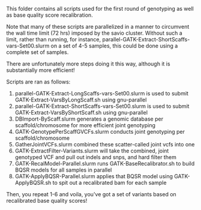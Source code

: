This folder contains all scripts used for the first round of genotyping as well as base quality score recalibration. 

Note that many of these scripts are parallelized in a manner to circumvent the wall time limit (72 hrs) imposed by the savio cluster. 
Without such a limit, rather than running, for instance, parallel-GATK-Extract-ShortScaffs-vars-Set00.slurm on a set of 4-5 samples, this could
be done using a complete set of samples. 

There are unfortunately more steps doing it this way, although it is substantially more efficient!

Scripts are ran as follows:
1) parallel-GATK-Extract-LongScaffs-vars-Set00.slurm is used to submit GATK-Extract-VarsByLongScaff.sh using gnu-parallel
2) parallel-GATK-Extract-ShortScaffs-vars-Set00.slurm is used to submit GATK-Extract-VarsByShortScaff.sh using gnu-parallel
3) DBImport-ByScaff.slurm generates a genomic database per scaffold/chromosome for more efficient joint genotyping 
4) GATK-GenotypePerScaffGVCFs.slurm conducts joint genotyping per scaffold/chromosome
5) GatherJointVCFs.slurm combined these scatter-called joint vcfs into one
6) GATK-ExtractFilter-Variants.slurm will take the combined, joint genotyped VCF and pull out indels and snps, and hard filter them
7) GATK-RecalModel-Parallel.slurm runs GATK-BaseRecalibrator.sh to build BQSR models for all samples in parallel
8) GATK-ApplyBQSR-Parallel.slurm applies that BQSR model using GATK-ApplyBQSR.sh to spit out a recalibrated bam for each sample

Then, you repeat 1-6 and voila, you've got a set of variants based on recalibrated base quality scores!
